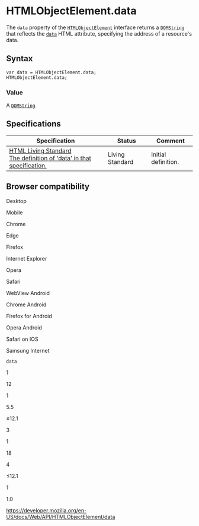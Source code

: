 HTMLObjectElement.data
======================

The `data` property of the [`HTMLObjectElement`](../htmlobjectelement) interface returns a [`DOMString`](../domstring) that reflects the [`data`](https://developer.mozilla.org/en-US/docs/Web/HTML/Element/object#attr-data) HTML attribute, specifying the address of a resource's data.

Syntax
------

    var data = HTMLObjectElement.data;
    HTMLObjectElement.data;

### Value

A [`DOMString`](../domstring).

Specifications
--------------

<table><thead><tr class="header"><th>Specification</th><th>Status</th><th>Comment</th></tr></thead><tbody><tr class="odd"><td><a href="https://html.spec.whatwg.org/multipage/#dom-object-data">HTML Living Standard<br />
<span class="small">The definition of 'data' in that specification.</span></a></td><td><span class="spec-living">Living Standard</span></td><td>Initial definition.</td></tr></tbody></table>

Browser compatibility
---------------------

Desktop

Mobile

Chrome

Edge

Firefox

Internet Explorer

Opera

Safari

WebView Android

Chrome Android

Firefox for Android

Opera Android

Safari on IOS

Samsung Internet

`data`

1

12

1

5.5

≤12.1

3

1

18

4

≤12.1

1

1.0

<a href="https://developer.mozilla.org/en-US/docs/Web/API/HTMLObjectElement/data" class="_attribution-link">https://developer.mozilla.org/en-US/docs/Web/API/HTMLObjectElement/data</a>
